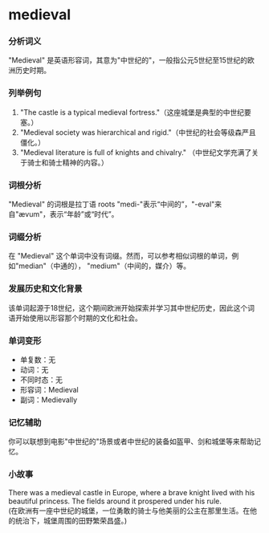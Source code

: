 # medieval

### 分析词义

  

"Medieval" 是英语形容词，其意为"中世纪的"，一般指公元5世纪至15世纪的欧洲历史时期。

  

### 列举例句

  

1.  "The castle is a typical medieval fortress."（这座城堡是典型的中世纪要塞。）
2.  "Medieval society was hierarchical and rigid."（中世纪的社会等级森严且僵化。）
3.  "Medieval literature is full of knights and chivalry." （中世纪文学充满了关于骑士和骑士精神的内容。）

  

### 词根分析

  

"Medieval" 的词根是拉丁语 roots "medi-"表示“中间的”，"-eval"来自"ævum"，表示“年龄”或“时代”。

  

### 词缀分析

  

在 "Medieval" 这个单词中没有词缀。然而，可以参考相似词根的单词，例如"median"（中通的）， "medium"（中间的，媒介）等。

  

### 发展历史和文化背景

  

该单词起源于18世纪，这个期间欧洲开始探索并学习其中世纪历史，因此这个词语开始使用以形容那个时期的文化和社会。

  

### 单词变形

  

*   单复数：无
*   动词：无
*   不同时态：无
*   形容词：Medieval
*   副词：Medievally

  

### 记忆辅助

  

你可以联想到电影"中世纪的"场景或者中世纪的装备如盔甲、剑和城堡等来帮助记忆。

  

### 小故事

  

There was a medieval castle in Europe, where a brave knight lived with his beautiful princess. The fields around it prospered under his rule.  
(在欧洲有一座中世纪的城堡，一位勇敢的骑士与他美丽的公主在那里生活。在他的统治下，城堡周围的田野繁荣昌盛。)

